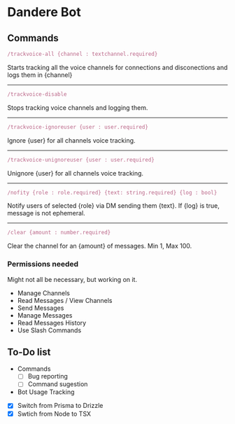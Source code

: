 # Dandere Bot

## Commands

```ts
/trackvoice-all {channel : textchannel.required}
```

Starts tracking all the voice channels for connections and disconections and logs them in {channel}

---

```ts
/trackvoice-disable
```

Stops tracking voice channels and logging them.

---

```ts
/trackvoice-ignoreuser {user : user.required}
```

Ignore {user} for all channels voice tracking.

---

```ts
/trackvoice-unignoreuser {user : user.required}
```

Unignore {user} for all channels voice tracking.

---

```ts
/nofity {role : role.required} {text: string.required} {log : bool}
```

Notify users of selected {role} via DM sending them {text}. If {log} is true, message is not ephemeral.

---

```ts
/clear {amount : number.required}
```

Clear the channel for an {amount} of messages. Min 1, Max 100.

### Permissions needed

Might not all be necessary, but working on it.

- Manage Channels
- Read Messages / View Channels
- Send Messages
- Manage Messages
- Read Messages History
- Use Slash Commands

## To-Do list

- Commands
  - [ ] Bug reporting
  - [ ] Command sugestion
- Bot Usage Tracking
- [x] Switch from Prisma to Drizzle
- [x] Swtich from Node to TSX

